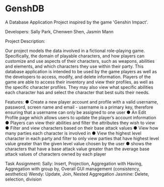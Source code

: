 # GenshDB 

A Database Application Project inspired by the game 'Genshin Impact'.

Developers: Sally Park, Chenwen Shen, Jasmin Mann

Project Description:

Our project models the data involved in a fictional role-playing game. Specifically, the
domain of playable characters, and how players can customize and use aspects of their
characters, such as weapons, abilities and elements, and which characters they use within their
party. This database application is intended to be used by the game players as well as the
developers to access, modify, and delete information. Players of the game are able to access
their inventory and view their profiles, as well as the specific character profiles. They may also
view what specific abilities each character has and select the character that best suits their
needs.

Features:
● Create a new player account and profile with a valid username, password, screen name and email
      - username is a primary key, therefore ensuring that a username can only be assigned to one user
● An Edit Profile page which allows users to update the player’s account information
● Players can view their abilities and filter the attributes they wish to view
● Filter and view characters based on their base attack values
● View how many parties each character is involved in
● View the highest level character in each party and filter to only view parties that have highest level value greater than the given level
value chosen by the user
● shows the characters that have a base attack value greater than the average base attack values of characters owned by each player

Task Assignment:
Sally: Insert, Projection, Aggregation with Having, Aggregation with group by, Overall GUI management (consistency, aesthetics)
Wendy: Update, Join, Nested Aggregation
Jasmine: Delete, selection, division
